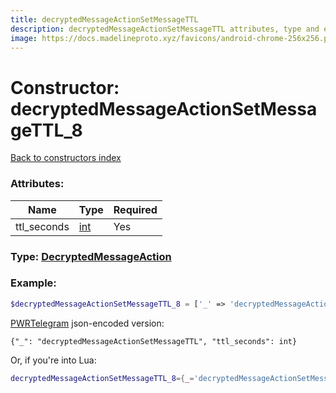 ```yaml
---
title: decryptedMessageActionSetMessageTTL
description: decryptedMessageActionSetMessageTTL attributes, type and example
image: https://docs.madelineproto.xyz/favicons/android-chrome-256x256.png
---
```

# Constructor: decryptedMessageActionSetMessageTTL\_8  
[Back to constructors index](index.md)



### Attributes:

| Name     |    Type       | Required |
|----------|---------------|----------|
|ttl\_seconds|[int](../types/int.md) | Yes|



### Type: [DecryptedMessageAction](../types/DecryptedMessageAction.md)


### Example:

```php
$decryptedMessageActionSetMessageTTL_8 = ['_' => 'decryptedMessageActionSetMessageTTL', 'ttl_seconds' => int];
```  

[PWRTelegram](https://pwrtelegram.xyz) json-encoded version:

```
{"_": "decryptedMessageActionSetMessageTTL", "ttl_seconds": int}
```


Or, if you're into Lua:

```lua
decryptedMessageActionSetMessageTTL_8={_='decryptedMessageActionSetMessageTTL', ttl_seconds=int}

```


